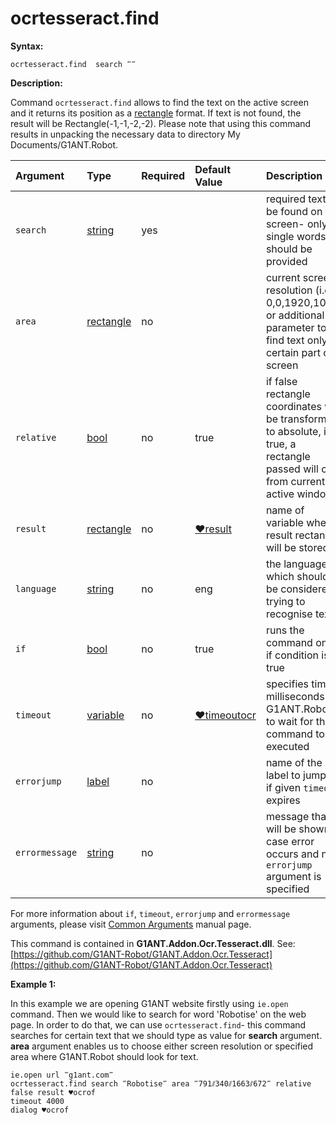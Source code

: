 # ocrtesseract.find

**Syntax:**

```text
ocrtesseract.find  search ‴‴
```

**Description:**

Command `ocrtesseract.find` allows to find the text on the active screen and it returns its position as a [rectangle](https://github.com/G1ANT-Robot/G1ANT.Manual/blob/master/G1ANT-Language/Structures/rectangle.md) format. If text is not found, the result will be Rectangle\(-1,-1,-2,-2\). Please note that using this command results in unpacking the necessary data to directory My Documents/G1ANT.Robot.

| Argument | Type | Required | Default Value | Description |
| :--- | :--- | :--- | :--- | :--- |
| `search` | [string](https://github.com/G1ANT-Robot/G1ANT.Manual/blob/master/G1ANT-Language/Structures/string.md) | yes |  | required text to be found on the screen- only single words should be provided |
| `area` | [rectangle](https://github.com/G1ANT-Robot/G1ANT.Manual/blob/master/G1ANT-Language/Structures/rectangle.md) | no |  | current screen resolution \(i.e. 0,0,1920,1080\) or additional parameter to find text only in certain part of screen |
| `relative` | [bool](https://github.com/G1ANT-Robot/G1ANT.Manual/blob/master/G1ANT-Language/Structures/bool.md) | no | true | if false rectangle coordinates will be transformed to absolute, if true, a rectangle passed will crop from current active window |
| `result` | [rectangle](https://github.com/G1ANT-Robot/G1ANT.Manual/blob/master/G1ANT-Language/Structures/rectangle.md) | no | [♥result](https://github.com/G1ANT-Robot/G1ANT.Manual/blob/master/G1ANT-Language/Common-Arguments.md) | name of variable where result rectangle will be stored |
| `language` | [string](https://github.com/G1ANT-Robot/G1ANT.Manual/blob/master/G1ANT-Language/Structures/string.md) | no | eng | the language which should be considered trying to recognise text |
| `if` | [bool](https://github.com/G1ANT-Robot/G1ANT.Manual/blob/master/G1ANT-Language/Structures/bool.md) | no | true | runs the command only if condition is true |
| `timeout` | [variable](https://github.com/G1ANT-Robot/G1ANT.Manual/blob/master/G1ANT-Language/Special-Characters/variable.md) | no | [♥timeoutocr](https://github.com/G1ANT-Robot/G1ANT.Manual/blob/master/G1ANT-Language/Variables/Special-Variables.md) | specifies time in milliseconds for G1ANT.Robot to wait for the command to be executed |
| `errorjump` | [label](https://github.com/G1ANT-Robot/G1ANT.Manual/blob/master/G1ANT-Language/Structures/label.md) | no |  | name of the label to jump to if given `timeout` expires |
| `errormessage` | [string](https://github.com/G1ANT-Robot/G1ANT.Manual/blob/master/G1ANT-Language/Structures/string.md) | no |  | message that will be shown in case error occurs and no `errorjump` argument is specified |

For more information about `if`, `timeout`, `errorjump` and `errormessage` arguments, please visit [Common Arguments](https://github.com/G1ANT-Robot/G1ANT.Manual/blob/master/G1ANT-Language/Common-Arguments.md) manual page.

This command is contained in **G1ANT.Addon.Ocr.Tesseract.dll**. See: [https://github.com/G1ANT-Robot/G1ANT.Addon.Ocr.Tesseract](https://github.com/G1ANT-Robot/G1ANT.Addon.Ocr.Tesseract)

**Example 1:**

In this example we are opening G1ANT website firstly using `ie.open` command. Then we would like to search for word 'Robotise' on the web page. In order to do that, we can use `ocrtesseract.find`- this command searches for certain text that we should type as value for **search** argument. **area** argument enables us to choose either screen resolution or specified area where G1ANT.Robot should look for text.

```text
ie.open url ‴g1ant.com‴
ocrtesseract.find search ‴Robotise‴ area ‴791⫽340⫽1663⫽672‴ relative false result ♥ocrof 
timeout 4000
dialog ♥ocrof
```

